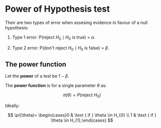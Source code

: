 # Power of Hypothesis test

Their are two types of error when assesing evidence in favour of a null hypothesis:
1. Type 1 error: P(reject $H_0 \mid H_0$ is true) = $\alpha$.

2. Type 2 error:  P(don't reject $H_0 \mid H_0$ is false) = $\beta$.


## The power function

Let the **power** of a test be $1-\beta$.

The **power function** is for a single parameter $\theta$ as:

$$\pi(\theta)=P(\text{reject } H_0)$$

Ideally:

$$
\pi(\theta)= \begin{cases}0 & \text { if } \theta \in H_{0} \\ 1 & \text { if } \theta \in H_{1},\end{cases}
$$